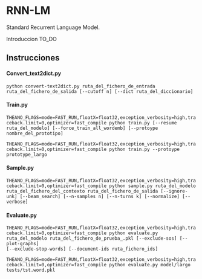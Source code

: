 # RNN-LM

Standard Recurrent Language Model.
	<p> Introduccion TO_DO</p>

## Instrucciones

#### Convert_text2dict.py

`python convert-text2dict.py ruta_del_fichero_de_entrada ruta_del_fichero_de_salida [--cutoff n] [--dict ruta_del_diccionario]`


#### Train.py
`THEANO_FLAGS=mode=FAST_RUN,floatX=float32,exception_verbosity=high,traceback.limit=0,optimizer=fast_compile python train.py [--resume ruta_del_modelo] [--force_train_all_wordemb] [--protoype nombre_del_prototipo]`

`THEANO_FLAGS=mode=FAST_RUN,floatX=float32,exception_verbosity=high,traceback.limit=0,optimizer=fast_compile python train.py --protoype prototype_largo`


#### Sample.py
`THEANO_FLAGS=mode=FAST_RUN,floatX=float32,exception_verbosity=high,traceback.limit=0,optimizer=fast_compile python sample.py ruta_del_modelo ruta_del_fichero_del_contexto ruta_del_fichero_de_salida [--ignore-unk] [--beam_search] [--n-samples n] [--n-turns k] [--normalize] [--verbose]`

#### Evaluate.py
`THEANO_FLAGS=mode=FAST_RUN,floatX=float32,exception_verbosity=high,traceback.limit=0,optimizer=fast_compile
 python evaluate.py ruta_del_modelo ruta_del_fichero_de_prueba_.pkl [--exclude-sos] [--plot-graphs]`  
 `[--exclude-stop-words] [--document-ids ruta_fichero_ids]`


  `THEANO_FLAGS=mode=FAST_RUN,floatX=float32,exception_verbosity=high,traceback.limit=0,optimizer=fast_compile python evaluate.py model/largo tests/tst.word.pkl`
